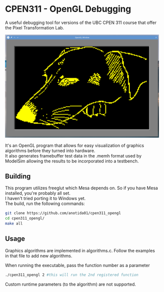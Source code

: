 # CPEN311 - OpenGL Debugging

A useful debugging tool for versions of the UBC CPEN 311 course that offer the Pixel Transformation Lab.

![opengl](opengl.png)

It's an OpenGL program that allows for easy visualization of graphics algorithms before they turned into hardware.  
It also generates framebuffer test data in the .memh format used by ModelSim allowing the results to be incorporated into a testbench.

## Building

This program utilizes freeglut which Mesa depends on. So if you have Mesa installed, you're probably all set.  
I haven't tried porting it to Windows yet.  
The build, run the following commands:
```bash
git clone https://github.com/anotida01/cpen311_opengl
cd cpen311_opengl/
make all
```
## Usage

Graphics algorithms are implemented in algorithms.c. Follow the examples in that file to add new algorithms.

When running the executable, pass the function number as a parameter
```bash
./cpen311_opengl 2 #this will run the 2nd registered function
```

Custom runtime parameters (to the algorithm) are not supported.
